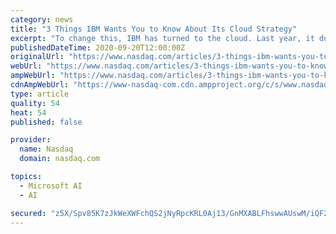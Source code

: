 ```yaml
---
category: news
title: "3 Things IBM Wants You to Know About Its Cloud Strategy"
excerpt: "To change this, IBM has turned to the cloud. Last year, it doubled down on the cloud by acquiring Red Hat for $34 billion. IBM also promoted Arvind Krishna, who previously headed the cloud and cognitive software division,"
publishedDateTime: 2020-09-20T12:00:00Z
originalUrl: "https://www.nasdaq.com/articles/3-things-ibm-wants-you-to-know-about-its-cloud-strategy-2020-09-20"
webUrl: "https://www.nasdaq.com/articles/3-things-ibm-wants-you-to-know-about-its-cloud-strategy-2020-09-20"
ampWebUrl: "https://www.nasdaq.com/articles/3-things-ibm-wants-you-to-know-about-its-cloud-strategy-2020-09-20?amp"
cdnAmpWebUrl: "https://www-nasdaq-com.cdn.ampproject.org/c/s/www.nasdaq.com/articles/3-things-ibm-wants-you-to-know-about-its-cloud-strategy-2020-09-20?amp"
type: article
quality: 54
heat: 54
published: false

provider:
  name: Nasdaq
  domain: nasdaq.com

topics:
  - Microsoft AI
  - AI

secured: "z5X/Spv85K7zJkWeXWFchQS2jNyRpcKRL0Aj13/GnMXABLFhswwAUswM/iQF2/wx4WlPcoWRNXmxgbXzr6bLRa8y5xtB0HCAPrHlqEFMG7RFSakPWITpJ9c5O+rbxFEn56Qnvh8/6xk+1FDe/h8EvTBP++5ko/K4PB26L3S4EAfmzv8C4cSeV39C1jUd4xaa+Nr0tKdm2QoK+AAo5V4YSEoXH7GqgzmPi3AxCNbqvebn9/amAhmwidYg+yGovpFIc072Z0kqS8yemnynUupwMeduzSFlpWxODPgaeSilrPqXo2lw3gC8cKyGKNesQtW++Ok7HLdzKef70Elz0VwWXxaLxSyAv4rVKYcenQG3aAA=;B0jvjJf8Rlz9I71kGDUOCg=="
---
```



